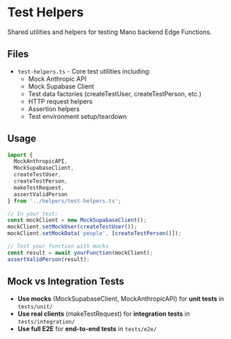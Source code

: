 # Test Helpers

Shared utilities and helpers for testing Mano backend Edge Functions.

## Files

- `test-helpers.ts` - Core test utilities including:
  - Mock Anthropic API
  - Mock Supabase Client
  - Test data factories (createTestUser, createTestPerson, etc.)
  - HTTP request helpers
  - Assertion helpers
  - Test environment setup/teardown

## Usage

```typescript
import {
  MockAnthropicAPI,
  MockSupabaseClient,
  createTestUser,
  createTestPerson,
  makeTestRequest,
  assertValidPerson
} from '../helpers/test-helpers.ts';

// In your test:
const mockClient = new MockSupabaseClient();
mockClient.setMockUser(createTestUser());
mockClient.setMockData('people', [createTestPerson()]);

// Test your function with mocks
const result = await yourFunction(mockClient);
assertValidPerson(result);
```

## Mock vs Integration Tests

- **Use mocks** (MockSupabaseClient, MockAnthropicAPI) for **unit tests** in `tests/unit/`
- **Use real clients** (makeTestRequest) for **integration tests** in `tests/integration/`
- **Use full E2E** for **end-to-end tests** in `tests/e2e/`
